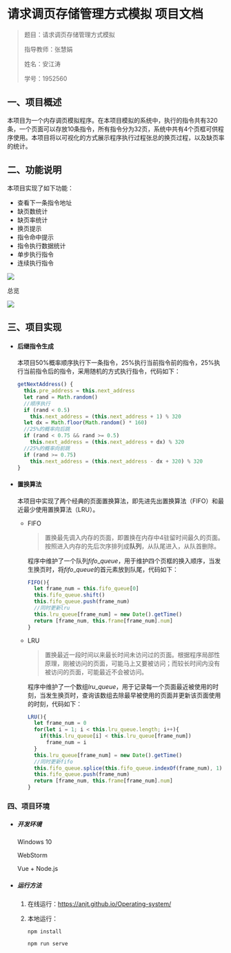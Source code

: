 # 请求调页存储管理方式模拟 项目文档

> 题目：请求调页存储管理方式模拟
>
> 指导教师：张慧娟
>
> 姓名：安江涛
>
> 学号：1952560

## 一、项目概述

本项目为一个内存调页模拟程序。在本项目模拟的系统中，执行的指令共有320条，一个页面可以存放10条指令，所有指令分为32页，系统中共有4个页框可供程序使用。本项目将以可视化的方式展示程序执行过程张总的换页过程，以及缺页率的统计。

## 二、功能说明

本项目实现了如下功能：

- 查看下一条指令地址
- 缺页数统计
- 缺页率统计
- 换页提示
- 指令命中提示
- 指令执行数据统计
- 单步执行指令
- 连续执行指令

![](https://github.com/AnJT/IMG/blob/main/hh_memory.png?raw=true)

总览

![](https://github.com/AnJT/IMG/blob/main/memory.png?raw=true)

## 三、项目实现

- #### 后继指令生成

  本项目50%概率顺序执行下一条指令，25%执行当前指令前的指令，25%执行当前指令后的指令，采用随机的方式执行指令，代码如下：

  ```javascript
  getNextAddress() {
    this.pre_address = this.next_address
    let rand = Math.random()
    //顺序执行
    if (rand < 0.5)
      this.next_address = (this.next_address + 1) % 320
    let dx = Math.floor(Math.random() * 160)
    //25%的概率向后跳
    if (rand < 0.75 && rand >= 0.5)
      this.next_address = (this.next_address + dx) % 320
    //25%的概率向前跳
    if (rand >= 0.75)
      this.next_address = (this.next_address - dx + 320) % 320
  }
  ```

- #### 置换算法

  本项目中实现了两个经典的页面置换算法，即先进先出置换算法（FIFO）和最近最少使用置换算法（LRU）。

  - FIFO

    > 置换最先调入内存的页面，即置换在内存中4驻留时间最久的页面。按照进入内存的先后次序排列成**队列**，从队尾进入，从队首删除。

    程序中维护了一个队列$fifo\_queue$，用于维护四个页框的换入顺序，当发生换页时，将$fifo\_queue$的首元素放到队尾，代码如下：

    ```javascript
    FIFO(){
      let frame_num = this.fifo_queue[0]
      this.fifo_queue.shift()
      this.fifo_queue.push(frame_num)
      //同时更新lru
      this.lru_queue[frame_num] = new Date().getTime()
      return [frame_num, this.frame[frame_num].num]
    }
    ```

  - LRU

    > 置换最近一段时间以来最长时间未访问过的页面。根据程序局部性原理，刚被访问的页面，可能马上又要被访问；而较长时间内没有被访问的页面，可能最近不会被访问。

    程序中维护了一个数组$lru\_queue$，用于记录每一个页面最近被使用的时刻，当发生换页时，查询该数组去除最早被使用的页面并更新该页面使用的时刻，代码如下：

    ```javascript
    LRU(){
      let frame_num = 0
      for(let i = 1; i < this.lru_queue.length; i++){
        if(this.lru_queue[i] < this.lru_queue[frame_num])
          frame_num = i
      }
      this.lru_queue[frame_num] = new Date().getTime()
      //同时更新fifo
      this.fifo_queue.splice(this.fifo_queue.indexOf(frame_num), 1)
      this.fifo_queue.push(frame_num)
      return [frame_num, this.frame[frame_num].num]
    }
    ```

### 四、项目环境

- ##### 开发环境

  Windows 10

  WebStorm

  Vue + Node.js

- ##### 运行方法

  1. 在线运行：https://anjt.github.io/Operating-system/

  2. 本地运行：

     `npm install`

     

     `npm run serve`

